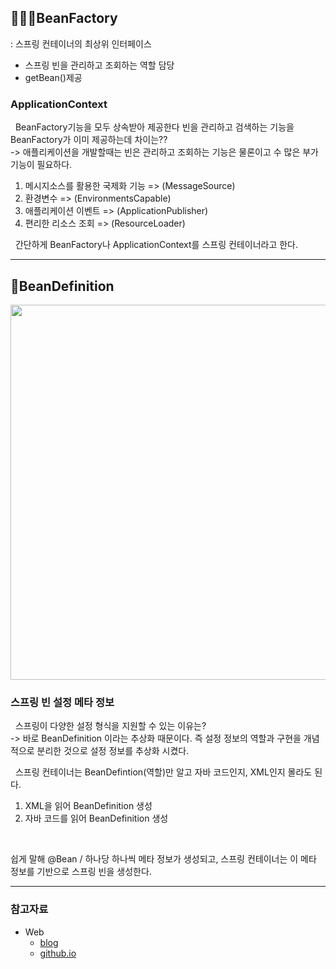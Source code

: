 ## **👨🏻‍💻BeanFactory** 

: 스프링 컨테이너의 최상위 인터페이스

- 스프링 빈을 관리하고 조회하는 역할 담당
- getBean()제공




### ApplicationContext

&nbsp; BeanFactory기능을 모두 상속받아 제공한다
빈을 관리하고 검색하는 기능을 BeanFactory가 이미 제공하는데 차이는?? <br>-> 애플리케이션을 개발할때는 빈은 관리하고 조회하는 기능은 물론이고 수 많은 부가 기능이 필요하다.
</br>

1) 메시지소스를 활용한 국제화 기능 => (MessageSource)
2) 환경변수 => (EnvironmentsCapable)
3) 애플리케이션 이벤트 => (ApplicationPublisher)
4) 편리한 리소스 조회 => (ResourceLoader)

&nbsp; 간단하게 BeanFactory나 ApplicationContext를 스프링 컨테이너라고 한다.
<br>


***
## **🥜BeanDefinition**

<img src='../resources/spring/BeanDefinition.png' width=600>

<h3> 스프링 빈 설정 메타 정보
</h3>
&nbsp; 스프링이 다양한 설정 형식을 지원할 수 있는 이유는?
<br> -> 바로 BeanDefinition 이라는 추상화 때문이다. 즉 설정 정보의 역할과 구현을 개념적으로 분리한 것으로 설정 정보를 추상화 시켰다.
<br>

&nbsp; 스프링 컨테이너는 BeanDefintion(역할)만 알고 자바 코드인지, XML인지 몰라도 된다.
<br> 
1) XML을 읽어 BeanDefinition 생성
2) 자바 코드를 읽어 BeanDefinition 생성
</br> 

쉽게 말해 @Bean / <bean> 하나당 하나씩 메타 정보가 생성되고, 스프링 컨테이너는 이 메타 정보를 기반으로 스프링 빈을 생성한다.
***




### **참고자료**

- Web
    - [blog](https://hseungyeon.tistory.com/398)
    - [github.io](https://woovictory.github.io/2019/02/07/Design-Pattern-Factory-Pattern/)
    
